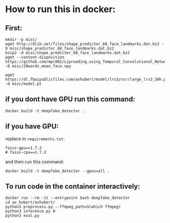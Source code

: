 # How to run this in docker:

## First:
```
mkdir -p misc/
wget http://dlib.net/files/shape_predictor_68_face_landmarks.dat.bz2 -O misc/shape_predictor_68_face_landmarks.dat.bz2
bzip2 -d misc/shape_predictor_68_face_landmarks.dat.bz2
wget --content-disposition https://github.com/mpc001/Lipreading_using_Temporal_Convolutional_Networks/raw/master/preprocessing/20words_mean_face.npy -O misc/20words_mean_face.npy
```

```
wget https://dl.fbaipublicfiles.com/avhubert/model/lrs3/vsr/large_lrs3_30h.pt -O misc/model.pt
```


## if you **dont have** GPU run this command:
```
docker build -t deepfake_detector .
```

## if you **have** GPU:

replace in `requirements.txt`:
```
faiss-gpu==1.7.2
# faiss-cpu==1.7.2
```
and then run this command:
```
docker build -t deepfake_detector --gpus=all .
```


## To run code in the container interactively:
```
docker run --rm -it --entrypoint bash deepfake_detector
cd av_hubert/avhubert/
python3 preprocess.py --ffmpeg_path=$(which ffmpeg)
python3 inference.py 0
python3 eval.py
```